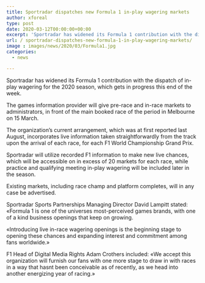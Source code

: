 ```yaml
---
title: Sportradar dispatches new Formula 1 in-play wagering markets
author: xforeal 
type: post
date: 2020-03-12T00:00:00+00:00
excerpt: 'Sportradar has widened its Formula 1 contribution with the dispatch of in-play wagering for the 2020 season, which gets in progress this weekend '
url: / sportradar-dispatches-new-formula-1-in-play-wagering-markets/
image : images/news/2020/03/Formula1.jpg
categories:
  - news

---
```

Sportradar has widened its Formula 1 contribution with the dispatch of in-play wagering for the 2020 season, which gets in progress this end of the week. 

The games information provider will give pre-race and in-race markets to administrators, in front of the main booked race of the period in Melbourne on 15 March. 

The organization&#8217;s current arrangement, which was at first reported last August, incorporates live information taken straightforwardly from the track upon the arrival of each race, for each F1 World Championship Grand Prix. 

Sportradar will utilize recorded F1 information to make new live chances, which will be accessible on in excess of 20 markets for each race, while practice and qualifying meeting in-play wagering will be included later in the season. 

Existing markets, including race champ and platform completes, will in any case be advertised. 

Sportradar Sports Partnerships Managing Director David Lampitt stated: &#171;Formula 1 is one of the universes most-perceived games brands, with one of a kind business openings that keep on growing. 

&#171;Introducing live in-race wagering openings is the beginning stage to opening these chances and expanding interest and commitment among fans worldwide.&#187; 

F1 Head of Digital Media Rights Adam Crothers included: &#171;We accept this organization will furnish our fans with one more stage to draw in with races in a way that hasnt been conceivable as of recently, as we head into another energizing year of racing.&#187;